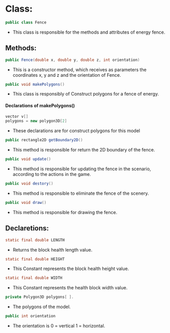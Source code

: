 # Class:

```java
public class Fence
```

* This class is responsible for the methods and attributes of energy fence.

## Methods:

```java
public Fence(double x, double y, double z, int orientation)
```

* This is a constructor method, which receives as parameters the coordinates x, y and z and the orientation of Fence.

```java
public void makePolygons()
```
* This class is responsibly of Construct polygons for a fence of energy.

#### Declarations of makePolygons()
```java
vector v[]
polygons = new polygon3D[2]
```
* These declarations are for construct polygons for this model




```java
public rectangle2D getBoundary2D()
```

* This method is responsible for return the 2D boundary of the fence.

```java
public void update()
```

* This method is responsible for updating the fence in the scenario, according to the actions in the game.

```java
public void destory()
```

* This method is responsible to eliminate the fence of the scenery.

```java
public void draw()
```
* This method is responsible for drawing the fence.

## Declaretions:

```java
static final double LENGTH
```
* Returns the block health length value.

```java
static final double HEIGHT
```
* This Constant represents the block health height value.

```java
static final double WIDTH
```
* This Constant represents the health block width value.

```java
private Polygon3D polygons[ ].
```
* The polygons of the model.

```java
public int orientation
```
* The orientation is 0 = vertical   1 = horizontal.
